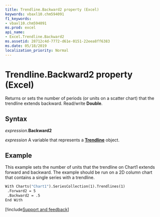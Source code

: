 ```yaml
---
title: Trendline.Backward2 property (Excel)
keywords: vbaxl10.chm594091
f1_keywords:
- vbaxl10.chm594091
ms.prod: excel
api_name:
- Excel.Trendline.Backward2
ms.assetid: 28712c4d-7772-d61e-0151-22eea8ff6383
ms.date: 05/18/2019
localization_priority: Normal
---
```



# Trendline.Backward2 property (Excel)

Returns or sets the number of periods (or units on a scatter chart) that the trendline extends backward. Read/write **Double**.


## Syntax

_expression_.**Backward2**

_expression_ A variable that represents a **[Trendline](Excel.Trendline(object).md)** object.


## Example

This example sets the number of units that the trendline on Chart1 extends forward and backward. The example should be run on a 2D column chart that contains a single series with a trendline.

```vb
With Charts("Chart1").SeriesCollection(1).Trendlines(1) 
 .Forward2 = 5 
 .Backward2 = .5 
End With 

```



[!include[Support and feedback](~/includes/feedback-boilerplate.md)]